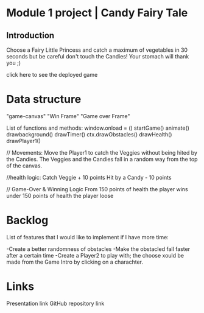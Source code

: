 ![]()

# Module 1 project | Candy Fairy Tale

## Introduction

Choose a Fairy Little Princess and catch a maximum of vegetables in 30 seconds
but be careful don't touch the Candies! 
Your stomach will thank you ;)

click here to see the deployed game

# Data structure 
"game-canvas"
"Win Frame"
"Game over Frame"

List of functions and methods:
window.onload = ()
startGame()
animate()
drawbackground()
drawTimer()
ctx.drawObstacles()
drawHealth()
drawPlayer1()

// Movements:
Move the Player1 to catch the Veggies without being hited by the Candies.
The Veggies and the Candies fall in a random way from the top of the canvas.

//health logic:
Catch Veggie + 10 points
Hit by a Candy - 10 points

// Game-Over & Winning Logic
From 150 points of health the player wins
under 150 points of health the player loose

# Backlog

List of features that I would like to implement if I have more time:

-Create a better randomness of obstacles
-Make the obstacled fall faster after a certain time 
-Create a Player2 to play with; the choose xould be made from the Game Intro by clicking on a charachter.

# Links

Presentation link
GitHub repository link